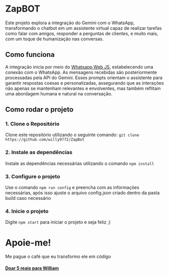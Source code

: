 # ZapBOT

Este projeto explora a integração do Gemini com o WhatsApp, transformando o chatbot em um assistente virtual capaz de realizar tarefas como falar com amigos, responder a perguntas de clientes, e muito mais, com um toque de humanização nas conversas.

## Como funciona

A integração inicia por meio do [Whatsapp Web JS](https://github.com/pedroslopez/whatsapp-web.js), estabelecendo uma conexão com o WhatsApp. As mensagens recebidas são posteriormente processadas pela API do Gemini. Esses prompts orientam o assistente para garantir respostas coesas e personalizadas, assegurando que as interações não apenas se mantenham relevantes e envolventes, mas também reflitam uma abordagem humana e natural na conversação.

## Como rodar o projeto

### 1. Clone o Repositório

Clone este repositório utilizando o seguinte comando: `git clone https://github.com/willy9772/ZapBot`

### 2. Instale as dependências

Instale as dependências necessárias utilizando o comando `npm install`

### 3. Configure o projeto

Use o comando `npm run config` e preencha com as informações necessárias, após isso ajuste o arquivo config.json criado dentro da pasta build caso necessário

### 4. Inicie o projeto

Digite `npm start` para iniciar o projeto e seja feliz ;)

# Apoie-me!
Me pague o café que eu transformo ele em código</br>
#### [Doar 5 reais para William](https://nubank.com.br/cobrar/o9pkx/65e4f65a-e7a0-40fd-9ab8-16e7efe24141)
